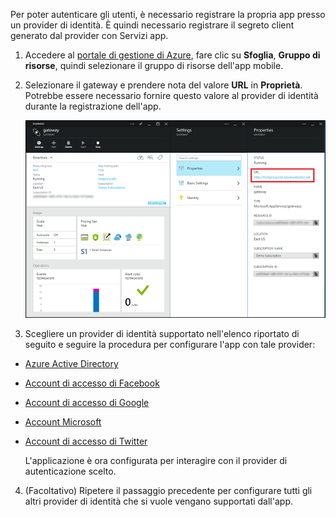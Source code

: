 

Per poter autenticare gli utenti, è necessario registrare la propria app presso un provider di identità. È quindi necessario registrare il segreto client generato dal provider con Servizi app.

1. Accedere al [portale di gestione di Azure], fare clic su **Sfoglia**, **Gruppo di risorse**, quindi selezionare il gruppo di risorse dell'app mobile.

2. Selezionare il gateway e prendere nota del valore **URL** in **Proprietà**. Potrebbe essere necessario fornire questo valore al provider di identità durante la registrazione dell'app.

   	![](./media/app-service-mobile-register-authentication/gateway-uri.png)

3. Scegliere un provider di identità supportato nell'elenco riportato di seguito e seguire la procedura per configurare l'app con tale provider:

 - <a href="/it-it/documentation/articles/app-service-mobile-how-to-configure-active-directory-authentication-preview/" target="_blank">Azure Active Directory</a>
 - <a href="/it-it/documentation/articles/app-service-mobile-how-to-configure-facebook-authentication-preview/" target="_blank">Account di accesso di Facebook</a>
 - <a href="/it-it/documentation/articles/app-service-mobile-how-to-configure-google-authentication-preview/" target="_blank">Account di accesso di Google</a>
 - <a href="/it-it/documentation/articles/app-service-mobile-how-to-configure-microsoft-authentication-preview/" target="_blank">Account Microsoft</a>
 - <a href="/it-it/documentation/articles/app-service-mobile-how-to-configure-twitter-authentication-preview/" target="_blank">Account di accesso di Twitter</a>

	L'applicazione è ora configurata per interagire con il provider di autenticazione scelto.

4. (Facoltativo) Ripetere il passaggio precedente per configurare tutti gli altri provider di identità che si vuole vengano supportati dall'app. 

<!-- URLs. -->
[portale di gestione di Azure]: https://manage.windowsazure.com/

<!--HONumber=54-->